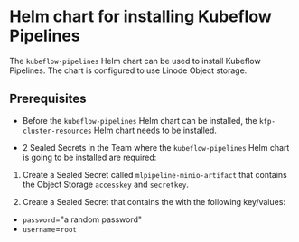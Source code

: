 # Helm chart for installing Kubeflow Pipelines

The `kubeflow-pipelines` Helm chart can be used to install Kubeflow Pipelines. The chart is configured to use Linode Object storage.

## Prerequisites

- Before the `kubeflow-pipelines` Helm chart can be installed, the `kfp-cluster-resources` Helm chart needs to be installed.

- 2 Sealed Secrets in the Team where the `kubeflow-pipelines` Helm chart is going to be installed are required:

1. Create a Sealed Secret called `mlpipeline-minio-artifact` that contains the Object Storage `accesskey` and `secretkey`.

2. Create a Sealed Secret that contains the with the following key/values:

- `password`="a random password"
- `username`=`root`